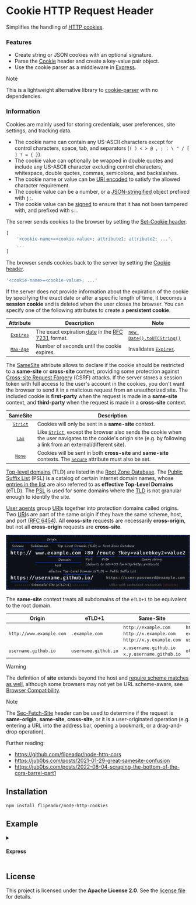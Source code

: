 # Cookie HTTP Request Header

Simplifies the handling of [HTTP cookies][httpcookie].

### Features

- Create string or JSON cookies with an optional signature.
- Parse the [Cookie][cookie] header and create a key-value pair object.
- Use the cookie parser as a middleware in [Express][express].

> [!NOTE]
> This is a lightweight alternative library to [cookie-parser][cookie-parser] with no dependencies.

### Information

Cookies are mainly used for storing credentials, user preferences, site settings, and tracking data.

- The cookie name can contain any US-ASCII characters except for control characters, space, tab, and separators (`( ) < > @ , ; : \ " / [ ] ? = { }`).
- The cookie value can optionally be wrapped in double quotes and include any US-ASCII character excluding control characters, whitespace, double quotes, commas, semicolons, and backslashes.
- The cookie name or value can be [URI encoded][uriencode] to satisfy the allowed character requirement.
- The cookie value can be a number, or a [JSON-stringified][stringify] object prefixed with `j:`.
- The cookie value can be [signed][createhmac] to ensure that it has not been tampered with, and prefixed with `s:`.

The server sends cookies to the browser by setting the [Set-Cookie header][setcookie].

```js
[
    '<cookie-name>=<cookie-value>; attribute1; attribute2; ...',
    ...
]
```

The browser sends cookies back to the server by setting the [Cookie header][cookie].

```js
'<cookie-name>=<cookie-value>; ...'
```

If the server does not provide information about the expiration of the cookie by specifying the exact date or after a specific length of time, it becomes a **session cookie** and is deleted when the user closes the browser.
You can specify one of the following attributes to create a **persistent cookie**.

| Attribute | Description | Note |
| :---: | --- | --- |
| [`Expires`][setcookie] | The exact expiration [date][date] in the [RFC 7231][rfc7231] format. | [`new Date().toUTCString()`][toutcstr] |
| [`Max-Age`][setcookie] | Number of seconds until the cookie expires. | Invalidates [`Expires`][setcookie]. |

The [SameSite][samesite] attribute allows to declare if the cookie should be restricted to a **same-site** or **cross-site** context, providing some protection against [Cross-site Request Forgery][csrf] (CSRF) attacks.
If the server stores a session token with full access to the user's account in the cookies, you don't want the browser to send it in a malicious request from an unauthorized site.
The included cookie is **first-party** when the request is made in a **same-site** context, and **third-party** when the request is made in a **cross-site** context.

| SameSite | Description |
| :---: | --- |
| [`Strict`][setcookie] | Cookies will only be sent in a **same-site** context. |
| [`Lax`][setcookie] | Like [`Strict`][setcookie], except the browser also sends the cookie when the user navigates to the cookie's origin site (e.g. by following a link from an external/different site). |
| [`None`][setcookie] | Cookies will be sent in both **cross-site** and **same-site** contexts. The [`Secure`][setcookie] attribute must also be set. |

[Top-level domains][tld] (TLD) are listed in the [Root Zone Database][rzd].
The [Public Suffix List][psl] (PSL) is a catalog of certain Internet domain names, whose [entries in the list][psld] are also referred to as **effective Top-Level Domains** (eTLD). The [PSL][psl] is used for some domains where the [TLD][tld] is not granular enough to identify the site.

[User agents][ua] group [URI][uri]s together into protection domains called origins. Two [URI][uri]s are part of the same origin if they have the same scheme, host, and port ([RFC 6454][rfc6454]).
All **cross-site** requests are necessarily **cross-origin**, but not all **cross-origin** requests are **cross-site**.

<p align="center">
  <img src="https://raw.githubusercontent.com/flipeador/node-http-cookies/assets/url.png"/>
</p>

The **same-site** context treats all subdomains of the `eTLD+1` to be equivalent to the root domain.

| Origin | eTLD+1 | Same-Site | Cross-Site |
| --- | --- | --- | --- |
| `http://www.example.com` | `.example.com` | `http://example.com` `http://x.example.com` `http://x.y.example.com` | `https://www.example.com` `example.net` `username.github.io` |
| `username.github.io` | `username.github.io` | `x.username.github.io` `x.y.username.github.io` | `otheruser.github.io` |

> [!WARNING]
> The definition of **site** extends beyond the host and [require scheme matches as well][sitesch], although some browsers may not yet be URL scheme-aware, see [Browser Compatibility][setcookbc].

> [!NOTE]
> The [Sec-Fetch-Site][secfetchsite] header can be used to determine if the request is **same-origin**, **same-site**, **cross-site**, or it is a user-originated operation (e.g. entering a URL into the address bar, opening a bookmark, or a drag-and-drop operation).

Further reading:

- <https://github.com/flipeador/node-http-cors>
- <https://jub0bs.com/posts/2021-01-29-great-samesite-confusion>
- <https://jub0bs.com/posts/2022-08-04-scraping-the-bottom-of-the-cors-barrel-part1>

## Installation

```
npm install flipeador/node-http-cookies
```

## Example

<details>
<summary><h4>Express</h4></summary>

```js
import express from 'express';
import {
    addCookie,
    cookieParser,
    parseJsonCookie,
    parseSignedCookie
} from '@flipeador/node-http-cookies';

const app = express();

app.use(express.json());
app.use(cookieParser());

app.get('/set-cookies', (req, res) => {
    // string cookie
    addCookie(res, 'string', 'value');
    // json cookie
    addCookie(res, 'json', ['value']);
    // signed string cookie
    addCookie(res, 'signed', 'value', {
        // attributes
        'Max-Age': 60000, // expires in 1 minute
        'HttpOnly': true, // true means no value
        // options
        secret: 'SIGNED_COOKIE_SECRET'
    });
    res.status(200).json(req.cookies);
});

app.get('/get-cookies', (req, res) => {
    res.status(200).json({
        string: req.cookies.string,
        json: parseJsonCookie(req.cookies.json),
        signed: parseSignedCookie(req.cookies.signed, 'SIGNED_COOKIE_SECRET')
    });
});

app.listen(8080, () => {
    console.log('Server is running!');
    console.log('http://localhost:8080/set-cookies');
    console.log('http://localhost:8080/get-cookies');
});
```

</details>

## License

This project is licensed under the **Apache License 2.0**. See the [license file](LICENSE) for details.

<!-- REFERENCE LINKS -->
[express]: https://github.com/expressjs/express
[cookie-parser]: https://github.com/expressjs/cookie-parser

[ua]: https://developer.mozilla.org/docs/Glossary/User_agent
[csrf]: https://en.wikipedia.org/wiki/Cross-site_request_forgery "Cross-Site Request Forgery"
[uri]: https://en.wikipedia.org/wiki/Uniform_Resource_Identifier "Uniform Resource Identifier"
[url]: https://en.wikipedia.org/wiki/URL "Uniform Resource Locator"

[httpcookie]: https://en.wikipedia.org/wiki/HTTP_cookie "HTTP Cookie"
[cookie]: https://developer.mozilla.org/docs/Web/HTTP/Headers/Cookie "Cookie HTTP request header"
[setcookie]: https://developer.mozilla.org/docs/Web/HTTP/Headers/Set-Cookie "Set-Cookie HTTP response header"
[setcookbc]: https://developer.mozilla.org/docs/Web/HTTP/Headers/Set-Cookie#browser_compatibility
[samesite]: https://developer.mozilla.org/docs/Web/HTTP/Headers/Set-Cookie/SameSite "SameSite HTTP response header"
[secfetchsite]: https://developer.mozilla.org/docs/Web/HTTP/Headers/Sec-Fetch-Site
[date]: https://developer.mozilla.org/docs/Web/HTTP/Headers/Date

[stringify]: https://developer.mozilla.org/docs/Web/JavaScript/Reference/Global_Objects/JSON/stringify "JSON-stringify"
[uriencode]: https://developer.mozilla.org/docs/Web/JavaScript/Reference/Global_Objects/encodeURIComponent "encodeURIComponent()"
[toutcstr]: https://developer.mozilla.org/docs/Web/JavaScript/Reference/Global_Objects/Date/toUTCString
[createhmac]: https://nodejs.org/api/crypto.html#cryptocreatehmacalgorithm-key-options "Node.js crypto#createHmac"

[tld]: https://developer.mozilla.org/docs/Glossary/TLD "Top-Level Domain"
[etld]: https://publicsuffix.org "Effective Top-Level Domain"
[rzd]: https://www.iana.org/domains/root/db "Root Zone Database"
[psl]: https://publicsuffix.org "Public Suffix List"
[psld]: https://github.com/publicsuffix/list/blob/master/public_suffix_list.dat "Public Suffix List (file)"

[rfc6454]: https://www.rfc-editor.org/rfc/rfc6454#section-3.2 "RFC 6454 Section 3.2"
[rfc7231]: https://datatracker.ietf.org/doc/html/rfc7231#section-7.1.1.1 "RFC 7231 Section 7.1.1.1"
[sitesch]: https://github.com/whatwg/url/issues/448

